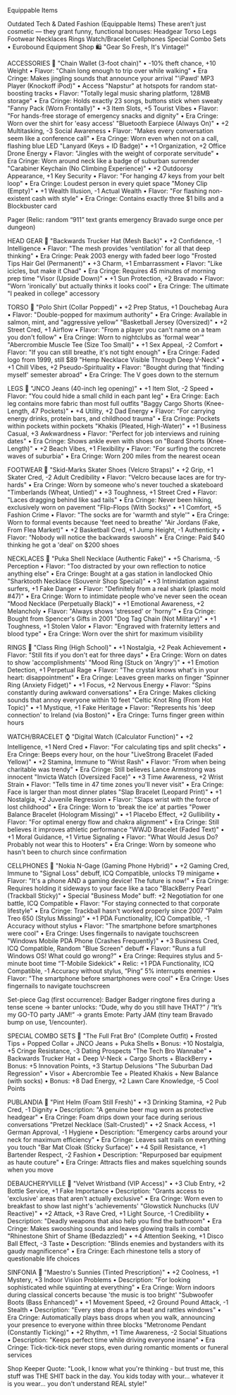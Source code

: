Equippable Items

Outdated Tech & Dated Fashion (Equippable Items)
These aren’t just cosmetic — they grant funny, functional bonuses:
Headgear
Torso
Legs
Footwear
Necklaces
Rings
Watch/Bracelet
Cellphones
Special Combo Sets
    • Eurobound Equipment Shop 🛍️
"Gear So Fresh, It's Vintage!"

ACCESSORIES 💼
"Chain Wallet (3-foot chain)"
    • -10% theft chance, +10 Weight 
    • Flavor: "Chain long enough to trip over while walking" 
    • Era Cringe: Makes jingling sounds that announce your arrival 
"'iPawd' MP3 Player (Knockoff iPod)"
    • Access "Napstur" at hotspots for random stat-boosting tracks 
    • Flavor: "Totally legal music sharing platform, 128MB storage" 
    • Era Cringe: Holds exactly 23 songs, buttons stick when sweaty 
"Fanny Pack (Worn Frontally)"
    • +3 Item Slots, +5 Tourist Vibes 
    • Flavor: "For hands-free storage of emergency snacks and dignity" 
    • Era Cringe: Worn over the shirt for 'easy access' 
"Bluetooth Earpiece (Always On)"
    • +2 Multitasking, -3 Social Awareness 
    • Flavor: "Makes every conversation seem like a conference call" 
    • Era Cringe: Worn even when not on a call, flashing blue LED 
"Lanyard (Keys + ID Badge)"
    • +1 Organization, +2 Office Drone Energy 
    • Flavor: "Jingles with the weight of corporate servitude" 
    • Era Cringe: Worn around neck like a badge of suburban surrender 
"Carabiner Keychain (No Climbing Experience)"
    • +2 Outdoorsy Appearance, +1 Key Security 
    • Flavor: "For hanging 47 keys from your belt loop" 
    • Era Cringe: Loudest person in every quiet space 
"Money Clip (Empty)"
    • +1 Wealth Illusion, -1 Actual Wealth 
    • Flavor: "For flashing non-existent cash with style" 
    • Era Cringe: Contains exactly three $1 bills and a Blockbuster card 

Pager (Relic: random “911” text grants emergency Bravado surge once per dungeon) 

HEAD GEAR 🧢
"Backwards Trucker Hat (Mesh Back)"
    • +2 Confidence, -1 Intelligence 
    • Flavor: "The mesh provides 'ventilation' for all that deep thinking" 
    • Era Cringe: Peak 2003 energy with faded beer logo 
"Frosted Tips Hair Gel (Permanent)"
    • +3 Charm, +1 Embarrassment 
    • Flavor: "Like icicles, but make it Chad" 
    • Era Cringe: Requires 45 minutes of morning prep time 
"Visor (Upside Down)"
    • +1 Sun Protection, +2 Bravado 
    • Flavor: "Worn 'ironically' but actually thinks it looks cool" 
    • Era Cringe: The ultimate "I peaked in college" accessory 

TORSO 👔
"Polo Shirt (Collar Popped)"
    • +2 Prep Status, +1 Douchebag Aura 
    • Flavor: "Double-popped for maximum authority" 
    • Era Cringe: Available in salmon, mint, and "aggressive yellow" 
"Basketball Jersey (Oversized)"
    • +2 Street Cred, +1 Airflow 
    • Flavor: "From a player you can't name on a team you don't follow" 
    • Era Cringe: Worn to nightclubs as 'formal wear'" 
"Abercrombie Muscle Tee (Size Too Small)"
    • +1 Sex Appeal, -2 Comfort 
    • Flavor: "If you can still breathe, it's not tight enough" 
    • Era Cringe: Faded logo from 1999, still $89 
"Hemp Necklace Visible Through Deep V-Neck"
    • +1 Chill Vibes, +2 Pseudo-Spirituality 
    • Flavor: "Bought during that 'finding myself' semester abroad" 
    • Era Cringe: The V goes down to the sternum 

LEGS 👖
"JNCO Jeans (40-inch leg opening)"
    • +1 Item Slot, -2 Speed 
    • Flavor: "You could hide a small child in each pant leg" 
    • Era Cringe: Each leg contains more fabric than most full outfits 
"Baggy Cargo Shorts (Knee-Length, 47 Pockets)"
    • +4 Utility, +2 Dad Energy 
    • Flavor: "For carrying energy drinks, protein bars, and childhood trauma" 
    • Era Cringe: Pockets within pockets within pockets 
"Khakis (Pleated, High-Water)"
    • +1 Business Casual, +3 Awkwardness 
    • Flavor: "Perfect for job interviews and ruining dates" 
    • Era Cringe: Shows ankle even with shoes on 
"Board Shorts (Knee-Length)"
    • +2 Beach Vibes, +1 Flexibility 
    • Flavor: "For surfing the concrete waves of suburbia" 
    • Era Cringe: Worn 200 miles from the nearest ocean 

FOOTWEAR 👟
"Skid-Marks Skater Shoes (Velcro Straps)"
    • +2 Grip, +1 Skater Cred, -2 Adult Credibility 
    • Flavor: "Velcro because laces are for try-hards" 
    • Era Cringe: Worn by someone who's never touched a skateboard 
"Timberlands (Wheat, Untied)"
    • +3 Toughness, +1 Street Cred 
    • Flavor: "Laces dragging behind like sad tails" 
    • Era Cringe: Never been hiking, exclusively worn on pavement 
"Flip-Flops (With Socks)"
    • +1 Comfort, +5 Fashion Crime 
    • Flavor: "The socks are for 'warmth and style'" 
    • Era Cringe: Worn to formal events because 'feet need to breathe' 
"Air Jordans (Fake, From Flea Market)"
    • +2 Basketball Cred, +1 Jump Height, -1 Authenticity 
    • Flavor: "Nobody will notice the backwards swoosh" 
    • Era Cringe: Paid $40 thinking he got a 'deal' on $200 shoes 

NECKLACES 📿
"Puka Shell Necklace (Authentic Fake)"
    • +5 Charisma, -5 Perception 
    • Flavor: "Too distracted by your own reflection to notice anything else" 
    • Era Cringe: Bought at a gas station in landlocked Ohio 
"Sharktooth Necklace (Souvenir Shop Special)"
    • +3 Intimidation against surfers, +1 Fake Danger 
    • Flavor: "Definitely from a real shark (plastic mold #47)" 
    • Era Cringe: Worn to intimidate people who've never seen the ocean 
"Mood Necklace (Perpetually Black)"
    • +1 Emotional Awareness, +2 Melancholy 
    • Flavor: "Always shows 'stressed' or 'horny'" 
    • Era Cringe: Bought from Spencer's Gifts in 2001 
"Dog Tag Chain (Not Military)"
    • +1 Toughness, +1 Stolen Valor 
    • Flavor: "Engraved with fraternity letters and blood type" 
    • Era Cringe: Worn over the shirt for maximum visibility 

RINGS 💍
"Class Ring (High School)"
    • +1 Nostalgia, +2 Peak Achievement 
    • Flavor: "Still fits if you don't eat for three days" 
    • Era Cringe: Worn on dates to show 'accomplishments' 
"Mood Ring (Stuck on 'Angry')"
    • +1 Emotion Detection, +1 Perpetual Rage 
    • Flavor: "The crystal knows what's in your heart: disappointment" 
    • Era Cringe: Leaves green marks on finger 
"Spinner Ring (Anxiety Fidget)"
    • +1 Focus, +2 Nervous Energy 
    • Flavor: "Spins constantly during awkward conversations" 
    • Era Cringe: Makes clicking sounds that annoy everyone within 10 feet 
"Celtic Knot Ring (From Hot Topic)"
    • +1 Mystique, +1 Fake Heritage 
    • Flavor: "Represents his 'deep connection' to Ireland (via Boston)" 
    • Era Cringe: Turns finger green within hours 

WATCH/BRACELET ⌚
"Digital Watch (Calculator Function)"
    • +2 Intelligence, +1 Nerd Cred 
    • Flavor: "For calculating tips and split checks" 
    • Era Cringe: Beeps every hour, on the hour 
"LiveStrong Bracelet (Faded Yellow)"
    • +2 Stamina, Immune to "Wrist Rash" 
    • Flavor: "From when being charitable was trendy" 
    • Era Cringe: Still believes Lance Armstrong was innocent 
"Invicta Watch (Oversized Face)"
    • +3 Time Awareness, +2 Wrist Strain 
    • Flavor: "Tells time in 47 time zones you'll never visit" 
    • Era Cringe: Face is larger than most dinner plates 
"Slap Bracelet (Leopard Print)"
    • +1 Nostalgia, +2 Juvenile Regression 
    • Flavor: "Slaps wrist with the force of lost childhood" 
    • Era Cringe: Worn to 'break the ice' at parties 
"Power Balance Bracelet (Hologram Missing)"
    • +1 Placebo Effect, +2 Gullibility 
    • Flavor: "For optimal energy flow and chakra alignment" 
    • Era Cringe: Still believes it improves athletic performance 
"WWJD Bracelet (Faded Text)"
    • +1 Moral Guidance, +1 Virtue Signaling 
    • Flavor: "What Would Jesus Do? Probably not wear this to Hooters" 
    • Era Cringe: Worn by someone who hasn't been to church since confirmation 

CELLPHONES 📱
"Nokia N-Gage (Gaming Phone Hybrid)"
    • +2 Gaming Cred, Immune to "Signal Loss" debuff, ICQ Compatible, unlocks T9 minigame 
    • Flavor: "It's a phone AND a gaming device! The future is now!" 
    • Era Cringe: Requires holding it sideways to your face like a taco 
"BlackBerry Pearl (Trackball Sticky)"
    • Special "Business Mode" buff: +2 Negotiation for one battle, ICQ Compatible 
    • Flavor: "For staying connected to that corporate lifestyle" 
    • Era Cringe: Trackball hasn't worked properly since 2007 
"Palm Treo 650 (Stylus Missing)"
    • +1 PDA Functionality, ICQ Compatible, -1 Accuracy without stylus 
    • Flavor: "The smartphone before smartphones were cool" 
    • Era Cringe: Uses fingernails to navigate touchscreen 
"Windows Mobile PDA Phone (Crashes Frequently)"
    • +3 Business Cred, ICQ Compatible, Random "Blue Screen" debuff 
    • Flavor: "Runs a full Windows OS! What could go wrong?" 
    • Era Cringe: Requires stylus and 5-minute boot time 
“T-Mobile Sidekick”
    • Relic: +1 PDA Functionality, ICQ Compatible, -1 Accuracy without stylus, “Ping” 5% interrupts enemies
    • Flavor: "The smartphone before smartphones were cool" 
    • Era Cringe: Uses fingernails to navigate touchscreen 

Set-piece Gag (first occurrence):
Badger Badger ringtone fires during a tense scene → banter unlocks: “Dude, why do you still have THAT?” / “It’s my GO-TO party JAM!” → grants Emote: Party JAM (tiny team Bravado bump on use, 1/encounter). 

SPECIAL COMBO SETS 🎁
"The Full Frat Bro" (Complete Outfit)
    • Frosted Tips + Popped Collar + JNCO Jeans + Puka Shells 
    • Bonus: +10 Nostalgia, +5 Cringe Resistance, -3 Dating Prospects 
"The Tech Bro Wannabe"
    • Backwards Trucker Hat + Deep V-Neck + Cargo Shorts + BlackBerry 
    • Bonus: +5 Innovation Points, +3 Startup Delusions 
"The Suburban Dad Regression"
    • Visor + Abercrombie Tee + Pleated Khakis + New Balance (with socks) 
    • Bonus: +8 Dad Energy, +2 Lawn Care Knowledge, -5 Cool Points 


PUBLANDIA 🍺
"Pint Helm (Foam Still Fresh)"
    • +3 Drinking Stamina, +2 Pub Cred, -1 Dignity 
    • Description: "A genuine beer mug worn as protective headgear" 
    • Era Cringe: Foam drips down your face during serious conversations 
"Pretzel Necklace (Salt-Crusted)"
    • +2 Snack Access, +1 German Approval, -1 Hygiene 
    • Description: "Emergency carbs around your neck for maximum efficiency" 
    • Era Cringe: Leaves salt trails on everything you touch 
"Bar Mat Cloak (Sticky Surface)"
    • +4 Spill Resistance, +1 Bartender Respect, -2 Fashion 
    • Description: "Repurposed bar equipment as haute couture" 
    • Era Cringe: Attracts flies and makes squelching sounds when you move


DEBAUCHERYVILLE 💎
"Velvet Wristband (VIP Access)"
    • +3 Club Entry, +2 Bottle Service, +1 Fake Importance 
    • Description: "Grants access to 'exclusive' areas that aren't actually exclusive" 
    • Era Cringe: Worn even to breakfast to show last night's 'achievements' 
"Glowstick Nunchucks (UV Reactive)"
    • +2 Attack, +3 Rave Cred, +1 Light Source, -1 Credibility 
    • Description: "Deadly weapons that also help you find the bathroom" 
    • Era Cringe: Makes swooshing sounds and leaves glowing trails in combat 
"Rhinestone Shirt of Shame (Bedazzled)"
    • +4 Attention Seeking, +1 Disco Ball Effect, -3 Taste 
    • Description: "Blinds enemies and bystanders with its gaudy magnificence" 
    • Era Cringe: Each rhinestone tells a story of questionable life choices 


SINFONIA 🎵
"Maestro's Sunnies (Tinted Prescription)"
    • +2 Coolness, +1 Mystery, +3 Indoor Vision Problems 
    • Description: "For looking sophisticated while squinting at everything" 
    • Era Cringe: Worn indoors during classical concerts because 'the music is too bright' 
"Subwoofer Boots (Bass Enhanced)"
    • +1 Movement Speed, +2 Ground Pound Attack, -1 Stealth 
    • Description: "Every step drops a fat beat and rattles windows" 
    • Era Cringe: Automatically plays bass drops when you walk, announcing your presence to everyone within three blocks 
"Metronome Pendant (Constantly Ticking)"
    • +2 Rhythm, +1 Time Awareness, -2 Social Situations 
    • Description: "Keeps perfect time while driving everyone insane" 
    • Era Cringe: Tick-tick-tick never stops, even during romantic moments or funeral services 


Shop Keeper Quote: "Look, I know what you're thinking - but trust me, this stuff was THE SHIT back in the day. You kids today with your... whatever it is you wear... you don't understand REAL style!"
